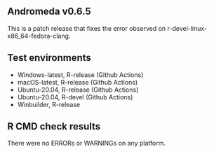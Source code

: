 Andromeda v0.6.5
---

This is a patch release that fixes the error observed on r-devel-linux-x86_64-fedora-clang.

## Test environments
* Windows-latest, R-release (Github Actions)
* macOS-latest, R-release (Github Actions)
* Ubuntu-20.04, R-release (Github Actions)
* Ubuntu-20.04, R-devel (Github Actions)
* Winbuilder, R-release


## R CMD check results

There were no ERRORs or WARNINGs on any platform.


